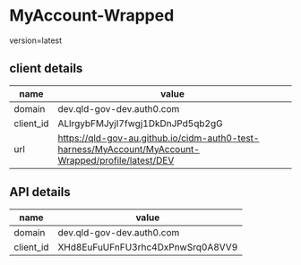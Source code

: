 
# MyAccount-Wrapped

version=latest

## client details

|name|value|
| --- | --- |
|domain|dev.qld-gov-dev.auth0.com|
|client_id|ALlrgybFMJyjI7fwgj1DkDnJPd5qb2gG|
|url|https://qld-gov-au.github.io/cidm-auth0-test-harness/MyAccount/MyAccount-Wrapped/profile/latest/DEV|


## API details

|name|value|
| --- | --- |
|domain|dev.qld-gov-dev.auth0.com|
|client_id|XHd8EuFuUFnFU3rhc4DxPnwSrq0A8VV9|

